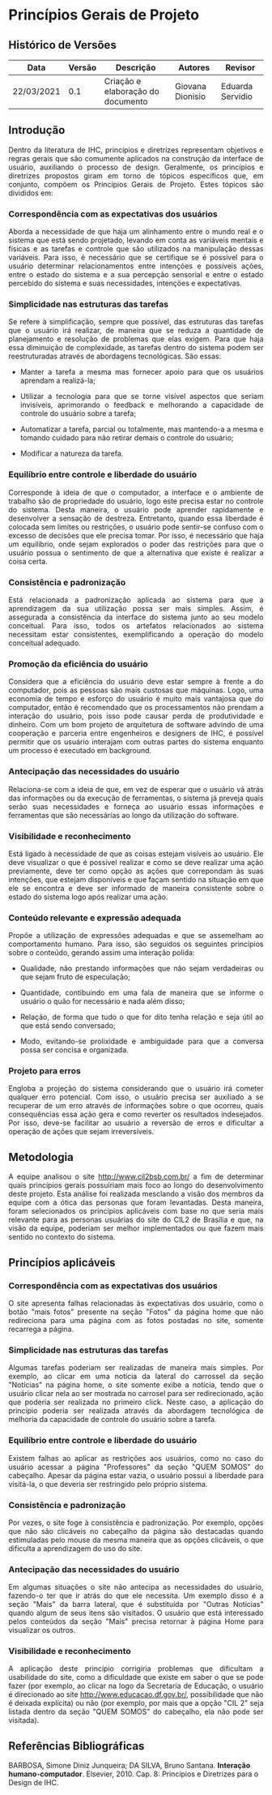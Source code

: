 # Princípios Gerais de Projeto

## Histórico de Versões
| Data       | Versão | Descrição                               | Autores           | Revisor          |
| ---------- | ------ | --------------------------------------- | ----------------- | -----------------|
| 22/03/2021 | 0.1    | Criação e elaboração do documento       | Giovana Dionisio  | Eduarda Servidio |

## Introdução 
<p align="justify"> Dentro da literatura de IHC, princípios e diretrizes representam objetivos e regras gerais que são comumente aplicados na construção da interface de usuário, auxiliando o processo de design. Geralmente, os princípios e diretrizes propostos giram em torno de tópicos específicos que, em conjunto, compõem os Princípios Gerais de Projeto. Estes tópicos são divididos em: </p>

### Correspondência com as expectativas dos usuários
<p align="justify"> Aborda a necessidade de que haja um alinhamento entre o mundo real e o sistema que está sendo projetado, levando em conta as variáveis mentais e físicas e as tarefas e controle que são utilizados na manipulação dessas variáveis. Para isso, é necessário que se certifique se é possível para o usuário determinar relacionamentos entre intenções e possíveis ações, entre o estado do sistema e a sua percepção sensorial e entre o estado percebido do sistema e suas necessidades, intenções e expectativas. </p>

### Simplicidade nas estruturas das tarefas
<p align="justify"> Se refere à simplificação, sempre que possível, das estruturas das tarefas que o usuário irá realizar, de maneira que se reduza a quantidade de planejamento e resolução de problemas que elas exigem. Para que haja essa diminuição de complexidade, as tarefas dentro do sistema podem ser reestruturadas através de abordagens tecnológicas. São essas: </p>

* <p align="justify"> Manter a tarefa a mesma mas fornecer apoio para que os usuários aprendam a realizá-la; </p>
* <p align="justify"> Utilizar a tecnologia para que se torne visível aspectos que seríam invisíveis, aprimorando o feedback e melhorando a capacidade de controle do usuário sobre a tarefa; </p>
* <p align="justify"> Automatizar a tarefa, parcial ou totalmente, mas mantendo-a a mesma e tomando cuidado para não retirar demais o controle do usuário; </p>
* <p align="justify"> Modificar a natureza da tarefa. </p>

### Equilíbrio entre controle e liberdade do usuário
<p align="justify"> Corresponde à ideia de que o computador, a interface e o ambiente de trabalho são de propriedade do usuário, logo este precisa estar no controle do sistema. Desta maneira, o usuário pode aprender rapidamente e desenvolver a sensação de destreza. Entretanto, quando essa liberdade é colocada sem limites ou restrições, o usuário pode sentir-se confuso com o excesso de decisões que ele precisa tomar. Por isso, é necessário que haja um equilíbrio, onde sejam explorados o poder das restrições para que o usuário possua o sentimento de que a alternativa que existe é realizar a coisa certa. </p>

### Consistência e padronização
<p align="justify"> Está relacionada a padronização aplicada ao sistema para que a aprendizagem da sua utilização possa ser mais simples. Assim, é assegurada a consistência da interface do sistema junto ao seu modelo conceitual. Para isso, todos os artefatos relacionados ao sistema necessitam estar consistentes, exemplificando a operação do modelo conceitual adequado. </p>

### Promoção da eficiência do usuário
<p align="justify"> Considera que a eficiência do usuário deve estar sempre à frente a do computador, pois as pessoas são mais custosas que máquinas. Logo, uma economia de tempo e esforço do usuário é muito mais vantajosa que do computador, então é recomendado que os processamentos não prendam a interação do usuário, pois isso pode causar perda de produtividade e dinheiro. Com um bom projeto de arquitetura de software advindo de uma cooperação e parceria entre engenheiros e designers de IHC, é possível permitir que os usuário interajam com outras partes do sistema enquanto um processo é executado em background. </p>

### Antecipação das necessidades do usuário
<p align="justify"> Relaciona-se com a ideia de que, em vez de esperar que o usuário vá atrás das informações ou da execução de ferramentas, o sistema já preveja quais serão suas necessidades e forneça ao usuário essas informações e ferramentas que são necessárias ao longo da utilização do software. </p>

### Visibilidade e reconhecimento
<p align="justify"> Está ligado à necessidade de que as coisas estejam visíveis ao usuário. Ele deve visualizar o que é possível realizar e como se deve realizar uma ação previamente, deve ter como opção as ações que correpondam às suas intenções, que estejam disponíveis e que façam sentido na situação em que ele se encontra e deve ser informado de maneira consistente sobre o estado do sistema logo após realizar uma ação. </p>

### Conteúdo relevante e expressão adequada
<p align="justify"> Propõe a utilização de expressões adequadas e que se assemelham ao comportamento humano. Para isso, são seguidos os seguintes princípios sobre o conteúdo, gerando assim uma interação polida:
</p>

* <p align="justify"> Qualidade, não prestando informações que não sejam verdadeiras ou que sejam fruto de especulação; </p>
* <p align="justify"> Quantidade, contibuindo em uma fala de maneira que se informe o usuário o quão for necessário e nada além disso; </p>
* <p align="justify"> Relação, de forma que tudo o que for dito tenha relação e seja útil ao que está sendo conversado; </p>
* <p align="justify"> Modo, evitando-se prolixidade e ambiguidade para que a conversa possa ser concisa e organizada. </p>

### Projeto para erros
<p align="justify"> Engloba a projeção do sistema considerando que o usuário irá cometer qualquer erro potencial. Com isso, o usuário precisa ser auxiliado a se recuperar de um erro através de informações sobre o que ocorreu, quais consequências essa ação gera e como reverter os resultados indesejados. Por isso, deve-se facilitar ao usuário a reversão de erros e dificultar a operação de ações que sejam irreversíveis. </p>

## Metodologia
<p align="justify"> A equipe analisou o site <a href = "http://www.cil2bsb.com.br/">http://www.cil2bsb.com.br/</a> a fim de determinar quais princípios gerais possuíriam mais foco ao longo do desenvolvimento deste projeto. Esta análise foi realizada mesclando a visão dos membros da equipe com a ótica das personas que foram levantadas. Desta maneira, foram selecionados os princípios aplicáveis com base no que seria mais relevante para as personas usuárias do site do CIL2 de Brasília e que, na visão da equipe, poderiam ser melhor implementados ou que fazem mais sentido no contexto do sistema. </p>

## Princípios aplicáveis
### Correspondência com as expectativas dos usuários
<p align="justify"> O site apresenta falhas relacionadas às expectativas dos usuário, como o botão "mais fotos" presente na seção "Fotos" da página home que não redireciona para uma página com as fotos postadas no site, somente recarrega a página. </p>

### Simplicidade nas estruturas das tarefas
<p align="justify"> Algumas tarefas poderiam ser realizadas de maneira mais simples. Por exemplo, ao clicar em uma notícia da lateral do carrossel da seção "Notícias" na página home, o site somente exibe a notícia, tendo que o usuário clicar nela ao ser mostrada no carrosel para ser redirecionado, ação que poderia ser realizada no primeiro click. Neste caso, a aplicação do princípio poderia ser realizada através da abordagem tecnológica de melhoria da capacidade de controle do usuário sobre a tarefa. </p>

### Equilíbrio entre controle e liberdade do usuário
<p align="justify"> Existem falhas ao aplicar as restrições aos usuários, como no caso do usuário acessar a página "Professores" da seção "QUEM SOMOS" do cabeçalho. Apesar da página estar vazia, o usuário possui a liberdade para visitá-la, o que deveria ser restringido pelo próprio sistema. </p>

### Consistência e padronização
<p align="justify"> Por vezes, o site foge à consistência e padronização. Por exemplo, opções que não são clicáveis no cabeçalho da página são destacadas quando estimuladas pelo mouse da mesma maneira que as opções clicáveis, o que dificulta a aprendizagem do uso do site. </p>

### Antecipação das necessidades do usuário
<p align="justify"> Em algumas situações o site não antecipa as necessidades do usuário, fazendo-o ter que ir atrás do que ele necessita. Um exemplo disso é a seção "Mais" da barra lateral, que é substituída por "Outras Notícias" quando algum de seus itens são visitados. O usuário que está interessado pelos conteúdos da seção "Mais" precisa retornar à página Home para visualizar os outros. </p>

### Visibilidade e reconhecimento
<p align="justify"> A aplicação deste princípio corrigiria problemas que dificultam a usabilidade do site, como a dificuldade que existe em saber o que se pode fazer (por exemplo, ao clicar na logo da Secretaria de Educação, o usuário é direcionado ao site <a href = "http://www.educacao.df.gov.br/">http://www.educacao.df.gov.br/</a>, possibilidade que não é deixada explícita) ou não (por exemplo, por mais que a opção "CIL 2" seja listada dentro da seção "QUEM SOMOS" do cabeçalho, ela não pode ser visitada). </p>

## Referências Bibliográficas
BARBOSA, Simone Diniz Junqueira; DA SILVA, Bruno Santana. **Interação humano-computador**. Elsevier, 2010. Cap. 8: Princípios e Diretrizes para o Design de IHC. 